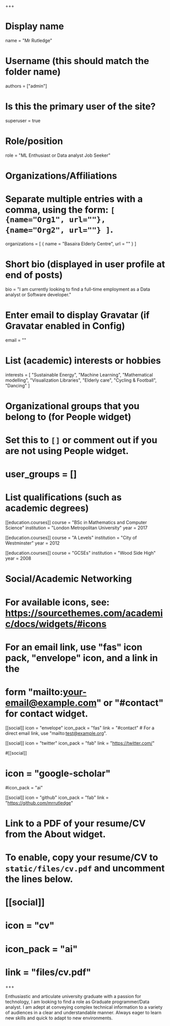 +++
# Display name
name = "Mr Rutledge"

# Username (this should match the folder name)
authors = ["admin"]

# Is this the primary user of the site?
superuser = true

# Role/position
role = "ML Enthusiast or Data analyst Job Seeker"

# Organizations/Affiliations
#   Separate multiple entries with a comma, using the form: `[ {name="Org1", url=""}, {name="Org2", url=""} ]`.
organizations = [ { name = "Basaira Elderly Centre", url = "" } ]

# Short bio (displayed in user profile at end of posts)
bio = "I am currently looking to find a full-time employment as a Data analyst or Software developer."

# Enter email to display Gravatar (if Gravatar enabled in Config)
email = ""

# List (academic) interests or hobbies
interests = [
  "Sustainable Energy",
  "Machine Learning",
  "Mathematical modelling",
  "Visualization Libraries",
  "Elderly care",
  "Cycling & Football",
  "Dancing"
]

# Organizational groups that you belong to (for People widget)
# Set this to `[]` or comment out if you are not using People widget.
# user_groups = []

# List qualifications (such as academic degrees)
[[education.courses]]
  course = "BSc in Mathematics and Computer Science"
  institution = "London Metropolitan University"
  year = 2017

[[education.courses]]
  course = "A Levels"
  institution = "City of Westminster"
  year = 2012

[[education.courses]]
  course = "GCSEs"
  institution = "Wood Side High"
  year = 2008

# Social/Academic Networking
# For available icons, see: https://sourcethemes.com/academic/docs/widgets/#icons
#   For an email link, use "fas" icon pack, "envelope" icon, and a link in the
#   form "mailto:your-email@example.com" or "#contact" for contact widget.

[[social]]
  icon = "envelope"
  icon_pack = "fas"
  link = "#contact"  # For a direct email link, use "mailto:test@example.org".

[[social]]
  icon = "twitter"
  icon_pack = "fab"
  link = "https://twitter.com/"

#[[social]]
 # icon = "google-scholar"
  #icon_pack = "ai"
  

[[social]]
  icon = "github"
  icon_pack = "fab"
  link = "https://github.com/mrrutledge"

# Link to a PDF of your resume/CV from the About widget.
# To enable, copy your resume/CV to `static/files/cv.pdf` and uncomment the lines below.
# [[social]]
#   icon = "cv"
#   icon_pack = "ai"
#   link = "files/cv.pdf"

+++

Enthusiastic and articulate university graduate with a passion for technology, I am looking to find a role as Graduate programmer/Data analyst. I am adept at conveying complex technical information to a variety of audiences in a clear and understandable manner. Always eager to learn new skills and quick to adapt to new environments.
